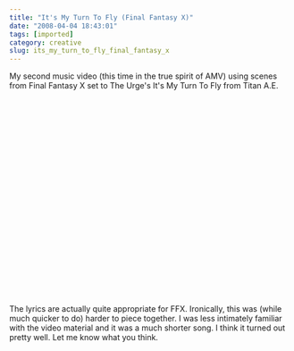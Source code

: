 ```yaml
---
title: "It's My Turn To Fly (Final Fantasy X)"
date: "2008-04-04 18:43:01"
tags: [imported]
category: creative
slug: its_my_turn_to_fly_final_fantasy_x
---
```


My second music video (this time in the true spirit of AMV) using scenes from Final Fantasy X set to The Urge's It's My Turn To Fly from Titan A.E.

<object width="425" height="355"><param name="movie" value="http://www.youtube.com/v/yJTil1luypM&hl=en"></param><param name="wmode" value="transparent"></param><embed src="http://www.youtube.com/v/yJTil1luypM&hl=en" type="application/x-shockwave-flash" wmode="transparent" width="425" height="355"></embed></object>

The lyrics are actually quite appropriate for FFX. Ironically, this was (while much quicker to do) harder to piece together. I was less intimately familiar with the video material and it was a much shorter song. I think it turned out pretty well. Let me know what you think.
